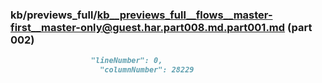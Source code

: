 ### kb/previews_full/kb__previews_full__flows__master-first__master-only@guest.har.part008.md.part001.md (part 002)

```md
                  "lineNumber": 0,
                    "columnNumber": 28229
                
```

```
